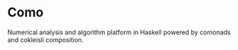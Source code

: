Como
====

Numerical analysis and algorithm platform in Haskell powered by comonads and
cokleisli composition.
